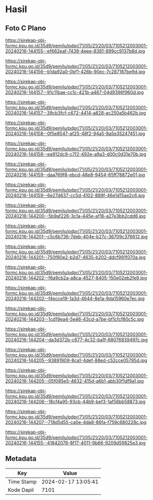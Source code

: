 # Hasil

## Foto C Plano

https://sirekap-obj-formc.kpu.go.id/35d9/pemilu/pdpr/71/05/21/20/03/7105212003001-20240216-144155--ef662eaf-7439-4eee-8381-899cc9137b8d.jpg

https://sirekap-obj-formc.kpu.go.id/35d9/pemilu/pdpr/71/05/21/20/03/7105212003001-20240216-144156--b1da92a0-0bf1-426b-90ec-7c287187be9d.jpg

https://sirekap-obj-formc.kpu.go.id/35d9/pemilu/pdpr/71/05/21/20/03/7105212003001-20240216-144157--91c11bae-cc1c-421b-a467-04d9396f960d.jpg

https://sirekap-obj-formc.kpu.go.id/35d9/pemilu/pdpr/71/05/21/20/03/7105212003001-20240216-144157--39cb3fcf-c672-4414-a828-ac250a5b462b.jpg

https://sirekap-obj-formc.kpu.go.id/35d9/pemilu/pdpr/71/05/21/20/03/7105212003001-20240216-144158--0f5e8547-af25-48f2-94a5-8a5e35247451.jpg

https://sirekap-obj-formc.kpu.go.id/35d9/pemilu/pdpr/71/05/21/20/03/7105212003001-20240216-144158--ea912dc9-c7f2-492e-a9a3-d00c0d31e70b.jpg

https://sirekap-obj-formc.kpu.go.id/35d9/pemilu/pdpr/71/05/21/20/03/7105212003001-20240216-144159--daa769f8-ebcd-48e8-9454-65ff78872e01.jpg

https://sirekap-obj-formc.kpu.go.id/35d9/pemilu/pdpr/71/05/21/20/03/7105212003001-20240216-144159--6e27d637-cc5d-4102-889f-46e1d15ae2c6.jpg

https://sirekap-obj-formc.kpu.go.id/35d9/pemilu/pdpr/71/05/21/20/03/7105212003001-20240216-144200--5b9af226-3c1a-445e-af16-a27e3bb2cdd6.jpg

https://sirekap-obj-formc.kpu.go.id/35d9/pemilu/pdpr/71/05/21/20/03/7105212003001-20240216-144201--c5c6b736-7deb-404e-b27c-36709c376612.jpg

https://sirekap-obj-formc.kpu.go.id/35d9/pemilu/pdpr/71/05/21/20/03/7105212003001-20240216-144201--750f80e2-b2d7-4635-b202-ddcf991f070a.jpg

https://sirekap-obj-formc.kpu.go.id/35d9/pemilu/pdpr/71/05/21/20/03/7105212003001-20240216-144202--f6a9cb2a-a8ca-4527-8405-150e02eb2fe9.jpg

https://sirekap-obj-formc.kpu.go.id/35d9/pemilu/pdpr/71/05/21/20/03/7105212003001-20240216-144202--f4ecce19-1a3d-4644-8e1a-9da15960e7ec.jpg

https://sirekap-obj-formc.kpu.go.id/35d9/pemilu/pdpr/71/05/21/20/03/7105212003001-20240216-144203--1cd19ea4-5e46-43cd-a7be-bf1cfcf80c5c.jpg

https://sirekap-obj-formc.kpu.go.id/35d9/pemilu/pdpr/71/05/21/20/03/7105212003001-20240216-144204--da3d372b-c677-4c32-ba1f-68076839497c.jpg

https://sirekap-obj-formc.kpu.go.id/35d9/pemilu/pdpr/71/05/21/20/03/7105212003001-20240216-144205--93891909-8ca1-4def-88ed-c52cce05795d.jpg

https://sirekap-obj-formc.kpu.go.id/35d9/pemilu/pdpr/71/05/21/20/03/7105212003001-20240216-144205--05f085e5-4632-415d-a6b1-abb30f1df9a1.jpg

https://sirekap-obj-formc.kpu.go.id/35d9/pemilu/pdpr/71/05/21/20/03/7105212003001-20240216-144206--18cf4a95-93cb-44b9-bef3-1af56bb58873.jpg

https://sirekap-obj-formc.kpu.go.id/35d9/pemilu/pdpr/71/05/21/20/03/7105212003001-20240216-144207--718d5d55-ca0e-4da8-86fa-f759c680228c.jpg

https://sirekap-obj-formc.kpu.go.id/35d9/pemilu/pdpr/71/05/21/20/03/7105212003001-20240216-144155--41842078-8f17-4011-9b66-9209d59825e3.jpg


## Metadata

| Key        | Value               |
| ---------- | ------------------- |
| Time Stamp | 2024-02-17 13:05:41 |
| Kode Dapil | 7101                |



